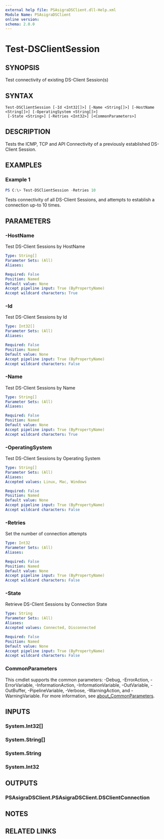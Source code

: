 ```yaml
---
external help file: PSAsigraDSClient.dll-Help.xml
Module Name: PSAsigraDSClient
online version:
schema: 2.0.0
---
```


# Test-DSClientSession

## SYNOPSIS
Test connectivity of existing DS-Client Session(s)

## SYNTAX

```
Test-DSClientSession [-Id <Int32[]>] [-Name <String[]>] [-HostName <String[]>] [-OperatingSystem <String[]>]
 [-State <String>] [-Retries <Int32>] [<CommonParameters>]
```

## DESCRIPTION
Tests the ICMP, TCP and API Connectivity of a previously established DS-Client Session.

## EXAMPLES

### Example 1
```powershell
PS C:\> Test-DSClientSession -Retries 10
```

Tests connectivity of all DS-Client Sessions, and attempts to establish a connection up-to 10 times.

## PARAMETERS

### -HostName
Test DS-Client Sessions by HostName

```yaml
Type: String[]
Parameter Sets: (All)
Aliases:

Required: False
Position: Named
Default value: None
Accept pipeline input: True (ByPropertyName)
Accept wildcard characters: True
```

### -Id
Test DS-Client Sessions by Id

```yaml
Type: Int32[]
Parameter Sets: (All)
Aliases:

Required: False
Position: Named
Default value: None
Accept pipeline input: True (ByPropertyName)
Accept wildcard characters: False
```

### -Name
Test DS-Client Sessions by Name

```yaml
Type: String[]
Parameter Sets: (All)
Aliases:

Required: False
Position: Named
Default value: None
Accept pipeline input: True (ByPropertyName)
Accept wildcard characters: True
```

### -OperatingSystem
Test DS-Client Sessions by Operating System

```yaml
Type: String[]
Parameter Sets: (All)
Aliases:
Accepted values: Linux, Mac, Windows

Required: False
Position: Named
Default value: None
Accept pipeline input: True (ByPropertyName)
Accept wildcard characters: False
```

### -Retries
Set the number of connection attempts

```yaml
Type: Int32
Parameter Sets: (All)
Aliases:

Required: False
Position: Named
Default value: None
Accept pipeline input: True (ByPropertyName)
Accept wildcard characters: False
```

### -State
Retrieve DS-Client Sessions by Connection State

```yaml
Type: String
Parameter Sets: (All)
Aliases:
Accepted values: Connected, Disconnected

Required: False
Position: Named
Default value: None
Accept pipeline input: True (ByPropertyName)
Accept wildcard characters: False
```

### CommonParameters
This cmdlet supports the common parameters: -Debug, -ErrorAction, -ErrorVariable, -InformationAction, -InformationVariable, -OutVariable, -OutBuffer, -PipelineVariable, -Verbose, -WarningAction, and -WarningVariable. For more information, see [about_CommonParameters](http://go.microsoft.com/fwlink/?LinkID=113216).

## INPUTS

### System.Int32[]

### System.String[]

### System.String

### System.Int32

## OUTPUTS

### PSAsigraDSClient.PSAsigraDSClient.DSClientConnection

## NOTES

## RELATED LINKS
